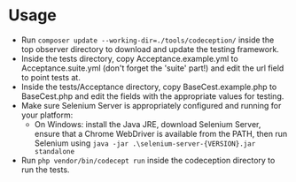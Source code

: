 # Usage

* Run `composer update --working-dir=./tools/codeception/` inside the top observer directory to download and update the testing framework.
* Inside the tests directory, copy Acceptance.example.yml to Acceptance.suite.yml (don't forget the 'suite' part!) and edit the url field to point tests at.
* Inside the tests/Acceptance directory, copy BaseCest.example.php to BaseCest.php and edit the fields with the appropriate values for testing.
* Make sure Selenium Server is appropriately configured and running for your platform:
    * On Windows: install the Java JRE, download Selenium Server, ensure that a Chrome WebDriver is available from the PATH, then run Selenium using `java -jar .\selenium-server-{VERSION}.jar standalone`
* Run `php vendor/bin/codecept run` inside the codeception directory to run the tests.
